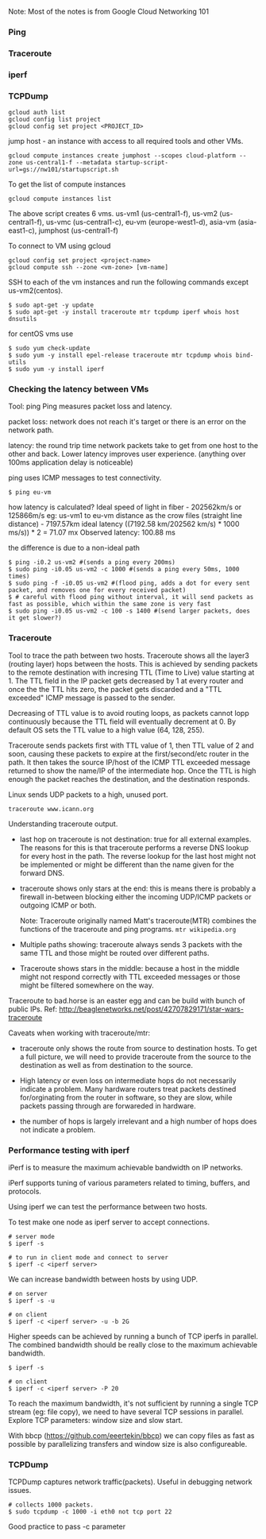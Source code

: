 Note: Most of the notes is from Google Cloud Networking 101

### Ping
### Traceroute
### iperf
### TCPDump


```
gcloud auth list
gcloud config list project
gcloud config set project <PROJECT_ID>
```

jump host - an instance with access to all required tools and other
VMs.
```
gcloud compute instances create jumphost --scopes cloud-platform --zone us-central1-f --metadata startup-script-url=gs://nw101/startupscript.sh
```

To get the list of compute instances
```
gcloud compute instances list
```
The above script creates 6 vms.
us-vm1 (us-central1-f), us-vm2 (us-central1-f), us-vmc (us-central1-c), eu-vm (europe-west1-d), asia-vm (asia-east1-c), jumphost (us-central1-f)

To connect to VM using gcloud
```
gcloud config set project <project-name>
gcloud compute ssh --zone <vm-zone> [vm-name]
```

SSH to each of the vm instances and run the following commands except us-vm2(centos).
```
$ sudo apt-get -y update
$ sudo apt-get -y install traceroute mtr tcpdump iperf whois host dnsutils
```

for centOS vms use
```
$ sudo yum check-update
$ sudo yum -y install epel-release traceroute mtr tcpdump whois bind-utils
$ sudo yum -y install iperf
```

### Checking the latency between VMs
Tool: ping
Ping measures packet loss and latency.

packet loss: network does not reach it's target or there is an error on
the network path.

latency: the round trip time network packets take to get from one
host to the other and back. Lower latency improves user experience.
(anything over 100ms application delay is noticeable)

ping uses ICMP messages to test connectivity.
```
$ ping eu-vm
```

how latency is calculated?
Ideal speed of light in fiber - 202562km/s or 125866m/s
eg: us-vm1 to eu-vm
distance as the crow files (straight line distance) - 7197.57km
ideal latency ((7192.58 km/202562 km/s) * 1000 ms/s)) * 2 = 71.07 mx
Observed latency: 100.88 ms

the difference is due to a non-ideal path

```
$ ping -i0.2 us-vm2 #(sends a ping every 200ms)
$ sudo ping -i0.05 us-vm2 -c 1000 #(sends a ping every 50ms, 1000 times)
$ sudo ping -f -i0.05 us-vm2 #(flood ping, adds a dot for every sent packet, and removes one for every received packet)
$ # careful with flood ping without interval, it will send packets as fast as possible, which within the same zone is very fast
$ sudo ping -i0.05 us-vm2 -c 100 -s 1400 #(send larger packets, does it get slower?)
```

### Traceroute
Tool to trace the path between two hosts.
Traceroute shows all the layer3 (routing layer) hops between the hosts.
This is achieved by sending packets to the remote destination with
incresing TTL (Time to Live) value starting at 1.
The TTL field in the IP packet gets decreased by 1 at every router and
once the the TTL hits zero, the packet gets discarded and a "TTL
exceeded" ICMP message is passed to the sender.

Decreasing of TTL value is to avoid routing loops, as packets cannot
lopp continuously because the TTL field will eventually decrement at 0.
By default OS sets the TTL value to a high value (64, 128, 255).

Traceroute sends packets first with TTL value of 1, then TTL value of
2 and soon, causing these packets to expire at the first/second/etc
router in the path. It then takes the source IP/host of the ICMP TTL
exceeded message returned to show the name/IP of the intermediate hop.
Once the TTL is high enough the packet reaches the destination, and the
destination responds.

Linux sends UDP packets to a high, unused port.

`traceroute www.icann.org`

Understanding traceroute output.
* last hop on traceroute is not destination: true for all external
  examples. The reasons for this is that traceroute performs a reverse
  DNS lookup for every host in the path. The reverse lookup for the last
  host might not be implemented or might be different than the name
  given for the forward DNS.

* traceroute shows only stars at the end: this is means there is
  probably a firewall in-between blocking either the incoming UDP/ICMP
  packets or outgoing ICMP or both.

  Note: Traceroute originally named Matt's traceroute(MTR) combines the
  functions of the traceroute and ping programs.
  `mtr wikipedia.org`

* Multiple paths showing: traceroute always sends 3 packets with the
  same TTL and those might be routed over different paths.

* Traceroute shows stars in the middle: because a host in the middle
  might not respond correctly with TTL exceeded messages or those might
  be filtered somewhere on the way.

Traceroute to bad.horse is an easter egg and can be build with bunch of
public IPs. Ref: http://beaglenetworks.net/post/42707829171/star-wars-traceroute

Caveats when working with traceroute/mtr:
* traceroute only shows the route from source to destination hosts. To
  get a full picture, we will need to provide traceroute from the source
  to the destination as well as from destination to the source.

* High latency or even loss on intermediate hops do not necessarily
  indicate a problem. Many hardware routers treat packets destined
  for/orginating from the router in software, so they are slow, while
  packets passing through are forwareded in hardware.

* the number of hops is largely irrelevant and a high number of hops
  does not indicate a problem.


### Performance testing with iperf
iPerf is to measure the maximum achievable bandwidth on IP networks.

iPerf supports tuning of various parameters related to timing, buffers,
and protocols.

Using iperf we can test the performance between two hosts.

To test make one node as iperf server to accept connections.
```
# server mode
$ iperf -s

# to run in client mode and connect to server
$ iperf -c <iperf server>
```

We can increase bandwidth between hosts by using UDP.
```
# on server
$ iperf -s -u

# on client
$ iperf -c <iperf server> -u -b 2G
```

Higher speeds can be achieved by running a bunch of TCP iperfs in
parallel. The combined bandwidth should be really close to the maximum
achievable bandwidth.
```
$ iperf -s

# on client
$ iperf -c <iperf server> -P 20
```

To reach the maximum bandwidth, it's not sufficient by running a single
TCP stream (eg: file copy), we need to have several TCP sessions in
parallel.
Explore TCP parameters: window size and slow start.

With bbcp (https://github.com/eeertekin/bbcp) we can copy files as fast as possible by parallelizing
transfers and window size is also configureable.


### TCPDump
TCPDump captures network traffic(packets). Useful in debugging network
issues.

```
# collects 1000 packets.
$ sudo tcpdump -c 1000 -i eth0 not tcp port 22
```

Good practice to pass -c parameter 
